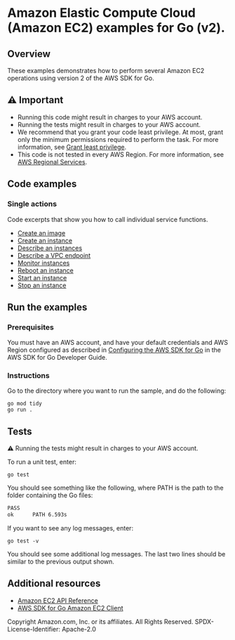 # Amazon Elastic Compute Cloud (Amazon EC2) examples for  Go (v2).

## Overview

These examples demonstrates how to perform several Amazon EC2 operations
using version 2 of the AWS SDK for Go.

## ⚠️ Important

- Running this code might result in charges to your AWS account.
- Running the tests might result in charges to your AWS account.
- We recommend that you grant your code least privilege. At most, grant only
  the minimum permissions required to perform the task. For more information,
  see [Grant least privilege](https://docs.aws.amazon.com/IAM/latest/UserGuide/best-practices.html#grant-least-privilege).
- This code is not tested in every AWS Region. For more information, see [AWS Regional Services](https://aws.amazon.com/about-aws/global-infrastructure/regional-product-services/).

## Code examples

### Single actions

Code excerpts that show you how to call individual service functions.

- [Create an image](C:\Users\igsmith\source\repos\aws-doc-sdk-examples\gov2\ec2\common\CreateImagev2.go)
- [Create an instance](C:\Users\igsmith\source\repos\aws-doc-sdk-examples\gov2\ec2\common\CreateInstancev2.go)
- [Describe an instances](C:\Users\igsmith\source\repos\aws-doc-sdk-examples\gov2\ec2\common\DescribeInstancesv2.go)
- [Describe a VPC endpoint](C:\Users\igsmith\source\repos\aws-doc-sdk-examples\gov2\ec2\common\DescribeVPCEndpointsv2.go)
- [Monitor instances](C:\Users\igsmith\source\repos\aws-doc-sdk-examples\gov2\ec2\common\MonitorInstancesv2.go)
- [Reboot an instance](C:\Users\igsmith\source\repos\aws-doc-sdk-examples\gov2\ec2\common\RebootInstancesv2.go)
- [Start an instance](C:\Users\igsmith\source\repos\aws-doc-sdk-examples\gov2\ec2\common\StartInstancesv2.go)
- [Stop an instance](C:\Users\igsmith\source\repos\aws-doc-sdk-examples\gov2\ec2\common\StopInstancesv2.go)

## Run the examples

### Prerequisites

You must have an AWS account, and have your default credentials and AWS Region
configured as described in
[Configuring the AWS SDK for Go](https://docs.aws.amazon.com/sdk-for-go/v1/developer-guide/configuring-sdk.html)
in the AWS SDK for Go Developer Guide.

### Instructions

Go to the directory where you want to run the sample, and do the following:

```
go mod tidy
go run .
```

## Tests

⚠️ Running the tests might result in charges to your AWS account.

To run a unit test, enter:

`go test`

You should see something like the following,
where PATH is the path to the folder containing the Go files:

```sh
PASS
ok      PATH 6.593s
```

If you want to see any log messages, enter:

`go test -v`

You should see some additional log messages.
The last two lines should be similar to the previous output shown.

## Additional resources

* [Amazon EC2 API Reference](https://docs.aws.amazon.com/AWSEC2/latest/APIReference/Welcome.html)
* [AWS SDK for Go Amazon EC2 Client](https://pkg.go.dev/github.com/aws/aws-sdk-go-v2/service/ec2)

Copyright Amazon.com, Inc. or its affiliates. All Rights Reserved. SPDX-License-Identifier: Apache-2.0

